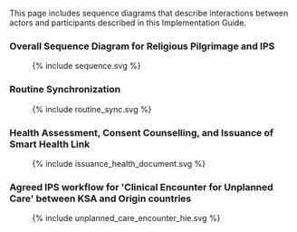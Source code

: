 This page includes sequence diagrams that describe interactions between actors and participants described in this Implementation Guide.
 
<h3 id="overall_workflow">Overall Sequence Diagram for Religious Pilgrimage and IPS</h3>
<figure>
 {% include sequence.svg %}
</figure>


<h3 id="routine_sync">Routine Synchronization</h3>
<figure style="width:70%">
 {% include routine_sync.svg %}
</figure>

<h3 id="issuance_health_document">Health Assessment, Consent Counselling,  and Issuance of Smart Health Link</h3>

<figure>
 {% include issuance_health_document.svg %}
</figure>


<h3 id="unplanned_care_encounter">Agreed IPS workflow for 'Clinical Encounter for Unplanned Care' between KSA and Origin countries</h3>
<figure>
 {% include unplanned_care_encounter_hie.svg %}
</figure>
